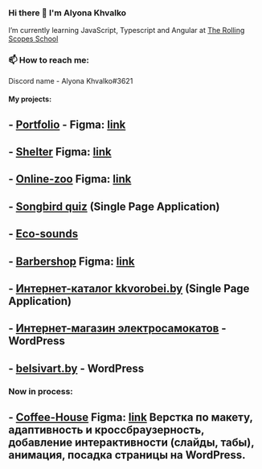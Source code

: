 ### Hi there 👋 I'm Alyona Khvalko
I’m currently learning JavaScript, Typescript and Angular at [The Rolling Scopes School](https://rs.school)
### 📫 How to reach me: 
Discord name - Alyona Khvalko#3621

#### My projects:
## - [Portfolio](https://rolling-scopes-school.github.io/alyonakhvalko-JSFEPRESCHOOL/portfolio/) - Figma: [link](https://www.figma.com/file/3QeP1Kq2QMtLq2bWfGlCgg/Portfolio-(Copy)?type=design&mode=design&t=cUxvJBmRJUwNxRm9-0)
## - [Shelter](https://rolling-scopes-school.github.io/alyonakhvalko-JSFE2022Q1/shelter/pages/main/index.html) Figma: [link](https://www.figma.com/file/hwtLTBJWUuonFLarPmTwQ8/Portfolio-white-2-(Copy)?type=design&mode=design&t=cUxvJBmRJUwNxRm9-0)
## - [Online-zoo](https://rolling-scopes-school.github.io/alyonakhvalko-JSFE2022Q3/online-zoo/pages/main/index.html) Figma: [link](https://www.figma.com/file/WCDrcMZezTwZUOjUs7BNzR/online-zoo-3-weeks-(Copy)?type=design&mode=design&t=39NbLnhH1O1HaJ3b-0)

## - [Songbird quiz](https://rolling-scopes-school.github.io/alyonakhvalko-JSFE2022Q3/songbird/quiz/) (Single Page Application)
## - [Eco-sounds](https://rolling-scopes-school.github.io/alyonakhvalko-JSFEPRESCHOOL/eco-sounds/)

## - [Barbershop](https://alyonakhvalko.github.io/barber/) Figma: [link](https://www.figma.com/file/NrxrOs6tZgML1q3l4kyFg5/chik-chik-(Intensive)-(Copy)?type=design&node-id=0-1&mode=design&t=cUxvJBmRJUwNxRm9-0)

## - [Интернет-каталог kkvorobei.by](https://kkvorobei.by/) (Single Page Application)
## - [Интернет-магазин электросамокатов](https://terel.by) - WordPress
## - [belsivart.by](https://belsivart.by) - WordPress

### Now in process:
## - [Coffee-House](https://rolling-scopes-school.github.io/alyonakhvalko-JSFE2023Q4/coffee-house/home/index.html) Figma: [link](https://www.figma.com/file/AZOwSTOaUG9Bszct2lVQXA/Coffee-House-(Copy)?node-id=238%3A2063&mode=dev) Верстка по макету, адаптивность и кроссбраузерность, добавление интерактивности (слайды, табы), анимация, посадка страницы на WordPress.

<!--#### My projects:
- [Museum](https://ylepner-museum.netlify.app) ([github repository link](https://github.com/ylepner/rsschool-projects/tree/museum-dom))
- [Momentum](https://ylepner-momentum.netlify.app/) ([github repository link](https://github.com/ylepner/rsschool-projects/tree/momentum))
- [Migration Newip To Ts](https://ylepner-migration-newip-to-ts.netlify.app/) ([github repository link](https://github.com/ylepner/rsschool-projects/tree/migration-newip-to-ts/))
- [Christmas-task](https://ylepner-christmas-task.netlify.app) ([github repository link](https://github.com/ylepner/rsschool-projects/tree/christmas-task-2))
- [Youtube-client](https://ylepner-youtube-client.netlify.app/) ([github repository link](https://github.com/ylepner/youtube-client)) (Angular)
#### Team projects:
- [Rs Lang](https://rslang-20.netlify.app/)
- [Boardy](https://project-management-team7.netlify.app/) (Angular)
-->
